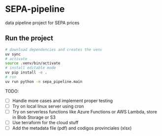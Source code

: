 # SEPA-pipeline
data pipeline project for SEPA prices

## Run the project

```bash
# download dependencies and creates the venv
uv sync
# activate
source .venv/bin/activate
# install editable mode
uv pip install -e .
# run
uv run python -m sepa_pipeline.main
```

TODO:

- [ ] Handle more cases and implement proper testing
- [ ] Try on local linux server using cron
- [ ] Try on serverless functions like Azure Functions or AWS Lambda, store in Blob Storage or S3
- [ ] Use terraform for the cloud stuff
- [ ] Add the metadata file (pdf) and codigos provinciales (xlsx)
